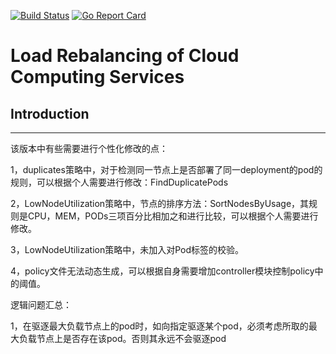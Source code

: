 [![Build Status](https://travis-ci.org/kubernetes-incubator/descheduler.svg?branch=master)](https://travis-ci.org/kubernetes-incubator/descheduler)
[![Go Report Card](https://goreportcard.com/badge/github.com/kubernetes-incubator/descheduler)](https://goreportcard.com/report/github.com/kubernetes-incubator/descheduler)

#  Load Rebalancing of Cloud Computing Services

## Introduction

---

该版本中有些需要进行个性化修改的点：

1，duplicates策略中，对于检测同一节点上是否部署了同一deployment的pod的规则，可以根据个人需要进行修改：FindDuplicatePods

2，LowNodeUtilization策略中，节点的排序方法：SortNodesByUsage，其规则是CPU，MEM，PODs三项百分比相加之和进行比较，可以根据个人需要进行修改。

3，LowNodeUtilization策略中，未加入对Pod标签的校验。

4，policy文件无法动态生成，可以根据自身需要增加controller模块控制policy中的阈值。


逻辑问题汇总：

1，在驱逐最大负载节点上的pod时，如向指定驱逐某个pod，必须考虑所取的最大负载节点上是否存在该pod。否则其永远不会驱逐pod

